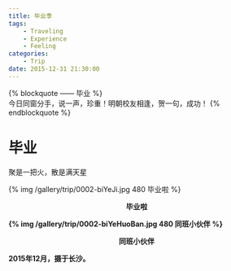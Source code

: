 ```yaml
---
title: 毕业季
tags: 
	- Traveling 
	- Experience 
	- Feeling 
categories: 
	- Trip
date: 2015-12-31 21:30:00
---
```


{% blockquote —— 毕业 %}  
今日同窗分手，说一声，珍重！明朝校友相逢，贺一句，成功！
{% endblockquote %} 

<!-- more -->

# 毕业

聚是一把火，散是满天星

{% img /gallery/trip/0002-biYeJi.jpg 480 毕业啦 %}
<p align="center"><b>毕业啦<b></p>

{% img /gallery/trip/0002-biYeHuoBan.jpg 480 同班小伙伴 %}
<p align="center"><b>同班小伙伴<b></p>

2015年12月，摄于长沙。 
